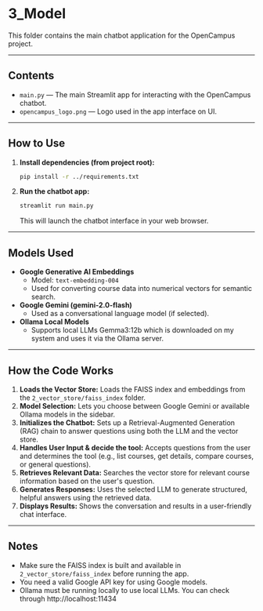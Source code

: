 # 3_Model

This folder contains the main chatbot application for the OpenCampus project.

---

##  Contents

- `main.py` — The main Streamlit app for interacting with the OpenCampus chatbot.
- `opencampus_logo.png` — Logo used in the app interface on UI.

---

##  How to Use

1. **Install dependencies (from project root):**
   ```bash
   pip install -r ../requirements.txt
   ```
2. **Run the chatbot app:**
   ```bash
   streamlit run main.py
   ```
   This will launch the chatbot interface in your web browser.

---

##  Models Used

- **Google Generative AI Embeddings**
  - Model: `text-embedding-004`
  - Used for converting course data into numerical vectors for semantic search.
- **Google Gemini (gemini-2.0-flash)**
  - Used as a conversational language model (if selected).
- **Ollama Local Models**
  - Supports local LLMs Gemma3:12b which is downloaded on my system and uses it via the Ollama server.

---

##  How the Code Works

1. **Loads the Vector Store:** Loads the FAISS index and embeddings from the `2_vector_store/faiss_index` folder.
2. **Model Selection:** Lets you choose between Google Gemini or available Ollama models in the sidebar.
3. **Initializes the Chatbot:** Sets up a Retrieval-Augmented Generation (RAG) chain to answer questions using both the LLM and the vector store.
4. **Handles User Input & decide the tool:** Accepts questions from the user and determines the tool (e.g., list courses, get details, compare courses, or general questions).
5. **Retrieves Relevant Data:** Searches the vector store for relevant course information based on the user's question.
6. **Generates Responses:** Uses the selected LLM to generate structured, helpful answers using the retrieved data.
7. **Displays Results:** Shows the conversation and results in a user-friendly chat interface.

---

##  Notes
- Make sure the FAISS index is built and available in `2_vector_store/faiss_index` before running the app.
- You need a valid Google API key for using Google models.
- Ollama must be running locally to use local LLMs. You can check through http://localhost:11434